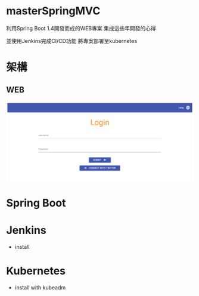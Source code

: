 # masterSpringMVC
利用Spring Boot 1.4開發而成的WEB專案 集成這些年開發的心得 

並使用Jenkins完成CI/CD功能 將專案部署至kubernetes

# 架構
## WEB
![](pictures/index.png)
# Spring Boot

# Jenkins

- install

# Kubernetes

- install with kubeadm
